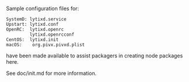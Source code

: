 Sample configuration files for:

```
SystemD: lytixd.service
Upstart: lytixd.conf
OpenRC:  lytixd.openrc
         lytixd.openrcconf
CentOS:  lytixd.init
macOS:    org.pivx.pivxd.plist
```

have been made available to assist packagers in creating node packages here.

See doc/init.md for more information.
